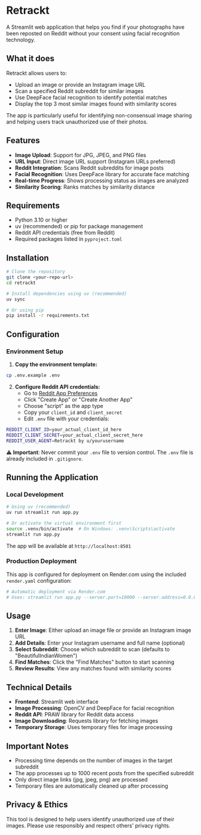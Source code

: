 # Retrackt

A Streamlit web application that helps you find if your photographs have been reposted on Reddit without your consent using facial recognition technology.

## What it does

Retrackt allows users to:
- Upload an image or provide an Instagram image URL
- Scan a specified Reddit subreddit for similar images
- Use DeepFace facial recognition to identify potential matches
- Display the top 3 most similar images found with similarity scores

The app is particularly useful for identifying non-consensual image sharing and helping users track unauthorized use of their photos.

## Features

- **Image Upload**: Support for JPG, JPEG, and PNG files
- **URL Input**: Direct image URL support (Instagram URLs preferred)
- **Reddit Integration**: Scans Reddit subreddits for image posts
- **Facial Recognition**: Uses DeepFace library for accurate face matching
- **Real-time Progress**: Shows processing status as images are analyzed
- **Similarity Scoring**: Ranks matches by similarity distance

## Requirements

- Python 3.10 or higher
- uv (recommended) or pip for package management
- Reddit API credentials (free from Reddit)
- Required packages listed in `pyproject.toml`

## Installation

  ```bash
  # Clone the repository
  git clone <your-repo-url>
  cd retrackt

  # Install dependencies using uv (recommended)
  uv sync
  
  # Or using pip
  pip install -r requirements.txt
  ```

## Configuration

### Environment Setup

1. **Copy the environment template:**
  ```bash
  cp .env.example .env
  ```

2. **Configure Reddit API credentials:**
   - Go to [Reddit App Preferences](https://www.reddit.com/prefs/apps)
   - Click "Create App" or "Create Another App"
   - Choose "script" as the app type
   - Copy your `client_id` and `client_secret`
   - Edit `.env` file with your credentials:

  ```bash
  REDDIT_CLIENT_ID=your_actual_client_id_here
  REDDIT_CLIENT_SECRET=your_actual_client_secret_here
  REDDIT_USER_AGENT=Retrackt by u/yourusername
  ```

⚠️ **Important**: Never commit your `.env` file to version control. The `.env` file is already included in `.gitignore`.

## Running the Application

### Local Development

  ```bash
  # Using uv (recommended)
  uv run streamlit run app.py
  
  # Or activate the virtual environment first
  source .venv/bin/activate  # On Windows: .venv\Scripts\activate
  streamlit run app.py
  ```

The app will be available at `http://localhost:8501`

### Production Deployment

This app is configured for deployment on Render.com using the included `render.yaml` configuration:

  ```bash
  # Automatic deployment via Render.com
  # Uses: streamlit run app.py --server.port=10000 --server.address=0.0.0.0
  ```

## Usage

1. **Enter Image**: Either upload an image file or provide an Instagram image URL
2. **Add Details**: Enter your Instagram username and full name (optional)
3. **Select Subreddit**: Choose which subreddit to scan (defaults to "BeautifulIndianWomen")
4. **Find Matches**: Click the "Find Matches" button to start scanning
5. **Review Results**: View any matches found with similarity scores

## Technical Details

- **Frontend**: Streamlit web interface
- **Image Processing**: OpenCV and DeepFace for facial recognition
- **Reddit API**: PRAW library for Reddit data access
- **Image Downloading**: Requests library for fetching images
- **Temporary Storage**: Uses temporary files for image processing

## Important Notes

- Processing time depends on the number of images in the target subreddit
- The app processes up to 1000 recent posts from the specified subreddit
- Only direct image links (jpg, jpeg, png) are processed
- Temporary files are automatically cleaned up after processing

## Privacy & Ethics

This tool is designed to help users identify unauthorized use of their images. Please use responsibly and respect others' privacy rights.
